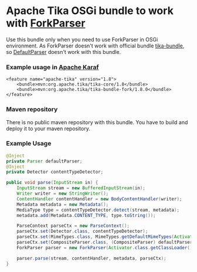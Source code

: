 # Apache Tika OSGi bundle to work with [ForkParser](http://tika.apache.org/1.8/api/org/apache/tika/fork/ForkParser.html)
Use this bundle only when you need to use ForkParser in OSGi environment.
As ForkParser doesn't work with official bundle [tika-bundle](http://repo1.maven.org/maven2/org/apache/tika/tika-bundle/), so [DefaultParser](http://tika.apache.org/1.8/api/org/apache/tika/parser/DefaultParser.html) doesn't work with this bundle.

### Example usage in [Apache Karaf](http://karaf.apache.org/)
    <feature name="apache-tika" version="1.8">
        <bundle>mvn:org.apache.tika/tika-core/1.8</bundle>
        <bundle>mvn:org.apache.tika/tika-bundle-fork/1.8.0</bundle>
    </feature>

### Maven repository
There is no public maven repository with this bundle. You have to build and deploy it to your maven repository.

### Example Usage
``` java
@Inject
private Parser defaultParser;
@Inject
private Detector contentTypeDetector;

public void parse(InputStream in) {
    InputStream stream = new BufferedInputStream(in);
    Writer writer = new StringWriter();
    ContentHandler contentHandler = new BodyContentHandler(writer);
    Metadata metadata = new Metadata();
    MediaType type = contentTypeDetector.detect(stream, metadata);
    metadata.add(Metadata.CONTENT_TYPE, type.toString());

    ParseContext parseCtx = new ParseContext();
    parseCtx.set(Detector.class, contentTypeDetector);
    parseCtx.set(MimeTypes.class, MimeTypes.getDefaultMimeTypes(Activator.class.getClassLoader()));
    parseCtx.set(CompositeParser.class, (CompositeParser) defaultParser);
    ForkParser parser = new ForkParser(Activator.class.getClassLoader(), defaultParser);

    parser.parse(stream, contentHandler, metadata, parseCtx);
}
```
